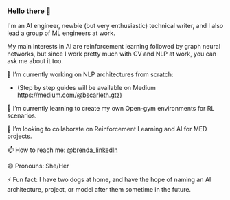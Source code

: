 ### Hello there 👋

I´m an AI engineer, newbie (but very enthusiastic) technical writer, and I also lead a group of ML engineers at work.

My main interests in AI are reinforcement learning followed by graph neural networks, but since I work pretty much with CV and NLP at work, you can ask me about it too.


🔭 I’m currently working on NLP architectures from scratch:
-  (Step by step guides will be available on Medium https://medium.com/@bscarleth.gtz)

🌱 I’m currently learning to create my own Open-gym environments for RL scenarios.

👯 I’m looking to collaborate on Reinforcement Learning and AI for MED projects.

📫 How to reach me:  [@brenda_linkedIn](https://www.linkedin.com/in/brenda-scarleth-gutierrez-torres-670524b0/)

😄 Pronouns: She/Her

⚡ Fun fact: I have two dogs at home, and have the hope of naming an AI architecture, project, or model after them sometime in the future.
